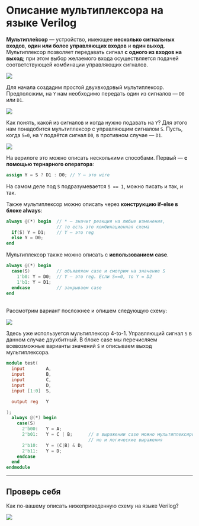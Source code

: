 # Описание мультиплексора на языке Verilog

**Мультипле́ксор** — устройство, имеющее **несколько сигнальных входов**, **один или более управляющих входов** и **один выход**. Мультиплексор позволяет передавать сигнал **с одного из входов на выход**; при этом выбор желаемого входа осуществляется подачей соответствующей комбинации управляющих сигналов.

![](../../../technical/Labs/Pic/multeplexors_4.png)


Для начала создадим простой двухвходовый мультиплексор. Предположим, на `Y` нам необходимо передать один из сигналов — `D0` или `D1`. 

![](../../../technical/Labs/Pic/multeplexors_1.png)


Как понять, какой из сигналов и когда нужно подавать на `Y`? Для этого нам понадобится мультиплексор с  управляющим сигналом `S`.  Пусть, когда `S=0`, на `Y` подаётся сигнал `D0`, в противном случае — `D1`. 

![](../../../technical/Labs/Pic/multeplexors_2.png)

На верилоге это можно описать несколькими способами. Первый — **с помощью тернарного оператора**:

```Verilog
assign Y = S ? D1 : D0; // Y — это wire
```
На самом деле под `S` подразумевается `S == 1`, можно писать и так, и так.

Также мультиплексор можно описать через **конструкцию if-else в блоке always**:

```Verilog
always @(*) begin  // * — значит реакция на любые изменения,
                   // то есть это комбинационная схема
  if(S) Y = D1;    // Y — это reg
  else Y = D0;
end
```

Мультиплексор также можно описать с **использованием case**.

```Verilog
always @(*) begin
  case(S)          // объявляем case и смотрим на значение S
    1'b0: Y = D0;  // Y — это reg. Если S==0, то Y = D2
    1'b1: Y = D1;  
  endcase          // закрываем case
end
```

<br>
Рассмотрим вариант посложнее и опишем следующую схему:


![](../../../technical/Labs/Pic/multeplexors_3.png)

Здесь уже используется мультиплексор 4-to-1. Управляющий сигнал `S` в данном случае двухбитный. В блоке case мы перечисляем всевозможные варианты значений `S` и описываем выход мультиплексора.


```Verilog
module test(
  input        A, 
  input        B, 
  input        C, 
  input        D, 
  input [1:0]  S, 

  output reg   Y

);
  always @(*) begin
    case(S)          
      2'b00:   Y = A;  
      2'b01:   Y = C | B;      // в выражении case можно мультиплексировать не только провода, 
                               // но и логические выражения
      2'b10:   Y = (C|B) & D;  
      2'b11:   Y = D;  
    endcase          
  end
endmodule
```

___
## Проверь себя

Как по-вашему описать нижеприведенную схему на языке Verilog?

![](../../../technical/Labs/Pic/multeplexors_5.png)